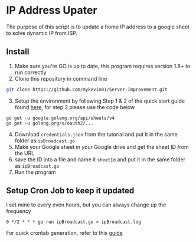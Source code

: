 # IP Address Upater
The purpose of this script is to update a home IP address to a google sheet to solve dynamic IP from ISP.

## Install
1. Make sure you're GO is up to date, this program requires version 1.8+ to run correctly
2. Clone this repository in command line
```bash
git clone https://github.com/mykevin81/Server-Improvement.git
```
3. Setup the environment by following Step 1 & 2 of the quick start guide found [here](https://developers.google.com/sheets/api/quickstart/go), for step 2 please use the code below
```
go get -u google.golang.org/api/sheets/v4
go get -u golang.org/x/oauth2/...
```
4. Download `credentials.json` from the tutorial and put it in the same folder as `ipBroadcast.go`
5. Make your Google sheet in your Google drive and get the sheet ID from the URL
6. save the ID into a file and name it `sheetId` and put it in the same folder as `ipBroadcast.go`
7. Run the program

## Setup Cron Job to keep it updated
I set mine to every even hours, but you can always change up the frequency
```
0 */2 * * * go run ipBroadcast.go > ipBroadcast.log
```
For quick crontab generation, refer to this [guide](https://crontab-generator.org/)
